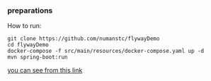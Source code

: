 ### preparations

How to run:
```
git clone https://github.com/numanstc/flywayDemo
cd flywayDemo
docker-compose -f src/main/resources/docker-compose.yaml up -d
mvn spring-boot:run
```
[you can see from this link](http://localhost:8080/)
